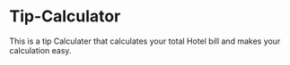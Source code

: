 # Tip-Calculator
This is a tip Calculater that calculates your total Hotel bill and makes your calculation easy.
